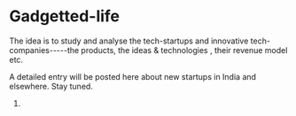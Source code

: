 # Gadgetted-life

The idea is to study and analyse the tech-startups and innovative tech-companies-----the products, the ideas & technologies , their revenue model etc.

A detailed entry will be posted here about new startups in India and elsewhere. Stay tuned.

1. 
